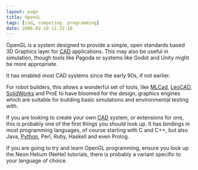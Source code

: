 ```yaml
---
layout: page
title: OpenGL
tags: [cad, computing. programming]
date: 2006-02-10 11:32:10
---
```

OpenGL is a system designed to provide a simple, open standards based 3D Graphics layer for [CAD](/wiki/cad.html "Computer Aided Design") applications. This may also be useful in simulation, though tools like Pagoda or systems like Godot and Unity might be more appropriate.

It has enabled most CAD systems since the early 90s, if not earlier.

For robot builders, this allows a wonderful set of tools, like [MLCad](/wiki/mlcad.html "MLCad"), [LeoCAD](/wiki/leocad.html "The Open Source Lego CAD System"), [SolidWorks](/wiki/solidworks.html "A 3D Solid Modelling System") and ProE to have bloomed for the design, graphics engines which are suitable for building basic simulations and environmental testing with.

If you are looking to create your own [CAD](/wiki/cad.html "Computer Aided Design") system, or extensions for one, this is probably one of the first things you should look up. It has bindings in most programming languages, of course starting with C and C++, but also Java, [Python](/wiki/python.html "Python"), Perl, Ruby, Haskell and even Prolog.

If you are going to try and learn OpenGL programming, ensure you look up the Neon Helium (NeHe) tutorials, there is probably a variant specific to your language of choice.
